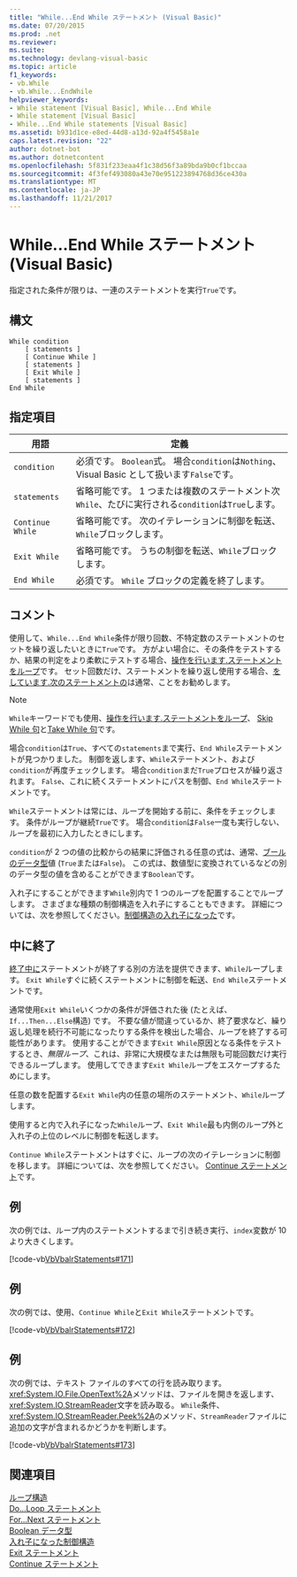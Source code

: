```yaml
---
title: "While...End While ステートメント (Visual Basic)"
ms.date: 07/20/2015
ms.prod: .net
ms.reviewer: 
ms.suite: 
ms.technology: devlang-visual-basic
ms.topic: article
f1_keywords:
- vb.While
- vb.While...EndWhile
helpviewer_keywords:
- While statement [Visual Basic], While...End While
- While statement [Visual Basic]
- While...End While statements [Visual Basic]
ms.assetid: b931d1ce-e8ed-44d8-a13d-92a4f5458a1e
caps.latest.revision: "22"
author: dotnet-bot
ms.author: dotnetcontent
ms.openlocfilehash: 5f831f233eaa4f1c38d56f3a89bda9b0cf1bccaa
ms.sourcegitcommit: 4f3fef493080a43e70e951223894768d36ce430a
ms.translationtype: MT
ms.contentlocale: ja-JP
ms.lasthandoff: 11/21/2017
---
```

# <a name="whileend-while-statement-visual-basic"></a>While...End While ステートメント (Visual Basic)
指定された条件が限りは、一連のステートメントを実行`True`です。  
  
## <a name="syntax"></a>構文  
  
```  
While condition  
    [ statements ]  
    [ Continue While ]  
    [ statements ]  
    [ Exit While ]  
    [ statements ]  
End While  
```  
  
## <a name="parts"></a>指定項目  
  
|用語|定義|  
|---|---|  
|`condition`|必須です。 `Boolean`式。 場合`condition`は`Nothing`、Visual Basic として扱います`False`です。|  
|`statements`|省略可能です。 1 つまたは複数のステートメント次`While`、たびに実行される`condition`は`True`します。|  
|`Continue While`|省略可能です。 次のイテレーションに制御を転送、`While`ブロックします。|  
|`Exit While`|省略可能です。 うちの制御を転送、`While`ブロックします。|  
|`End While`|必須です。 `While` ブロックの定義を終了します。|  
  
## <a name="remarks"></a>コメント  
 使用して、`While...End While`条件が限り回数、不特定数のステートメントのセットを繰り返したいときに`True`です。 方がよい場合に、その条件をテストするか、結果の判定をより柔軟にテストする場合、[操作を行います.ステートメントをループ](../../../visual-basic/language-reference/statements/do-loop-statement.md)です。 セット回数だけ、ステートメントを繰り返し使用する場合、[をしています.次のステートメントの](../../../visual-basic/language-reference/statements/for-next-statement.md)は通常、ことをお勧めします。  
  
> [!NOTE]
>  `While`キーワードでも使用、[操作を行います.ステートメントをループ](../../../visual-basic/language-reference/statements/do-loop-statement.md)、 [Skip While 句](../../../visual-basic/language-reference/queries/skip-while-clause.md)と[Take While 句](../../../visual-basic/language-reference/queries/take-while-clause.md)です。  
  
 場合`condition`は`True`、すべての`statements`まで実行、`End While`ステートメントが見つかりました。 制御を返します、`While`ステートメント、および`condition`が再度チェックします。 場合`condition`まだ`True`プロセスが繰り返されます。 `False`、これに続くステートメントにパスを制御、`End While`ステートメントです。  
  
 `While`ステートメントは常には、ループを開始する前に、条件をチェックします。 条件がループが継続`True`です。 場合`condition`は`False`一度も実行しない、ループを最初に入力したときにします。  
  
 `condition`が 2 つの値の比較からの結果に評価される任意の式は、通常、[ブールのデータ型](../../../visual-basic/language-reference/data-types/boolean-data-type.md)値 (`True`または`False`)。 この式は、数値型に変換されているなどの別のデータ型の値を含めることができます`Boolean`です。  
  
 入れ子にすることができます`While`別内で 1 つのループを配置することでループします。 さまざまな種類の制御構造を入れ子にすることもできます。 詳細については、次を参照してください。[制御構造の入れ子になった](../../../visual-basic/programming-guide/language-features/control-flow/nested-control-structures.md)です。  
  
## <a name="exit-while"></a>中に終了  
 [終了中に](../../../visual-basic/language-reference/statements/exit-statement.md)ステートメントが終了する別の方法を提供できます、`While`ループします。 `Exit While`すぐに続くステートメントに制御を転送、`End While`ステートメントです。  
  
 通常使用`Exit While`いくつかの条件が評価された後 (たとえば、`If...Then...Else`構造) です。 不要な値が間違っているか、終了要求など、繰り返し処理を続行不可能になったりする条件を検出した場合、ループを終了する可能性があります。 使用することができます`Exit While`原因となる条件をテストするとき、*無限ループ*、これは、非常に大規模なまたは無限も可能回数だけ実行できるループします。 使用してできます`Exit While`ループをエスケープするためにします。  
  
 任意の数を配置する`Exit While`内の任意の場所のステートメント、`While`ループします。  
  
 使用すると内で入れ子になった`While`ループ、`Exit While`最も内側のループ外と入れ子の上位のレベルに制御を転送します。  
  
 `Continue While`ステートメントはすぐに、ループの次のイテレーションに制御を移します。 詳細については、次を参照してください。 [Continue ステートメント](../../../visual-basic/language-reference/statements/continue-statement.md)です。  
  
## <a name="example"></a>例  
 次の例では、ループ内のステートメントするまで引き続き実行、`index`変数が 10 より大きくします。  
  
 [!code-vb[VbVbalrStatements#171](../../../visual-basic/language-reference/error-messages/codesnippet/VisualBasic/while-end-while-statement_1.vb)]  
  
## <a name="example"></a>例  
 次の例では、使用、`Continue While`と`Exit While`ステートメントです。  
  
 [!code-vb[VbVbalrStatements#172](../../../visual-basic/language-reference/error-messages/codesnippet/VisualBasic/while-end-while-statement_2.vb)]  
  
## <a name="example"></a>例  
 次の例では、テキスト ファイルのすべての行を読み取ります。 <xref:System.IO.File.OpenText%2A>メソッドは、ファイルを開きを返します、<xref:System.IO.StreamReader>文字を読み取る。 `While`条件、<xref:System.IO.StreamReader.Peek%2A>のメソッド、`StreamReader`ファイルに追加の文字が含まれるかどうかを判断します。  
  
 [!code-vb[VbVbalrStatements#173](../../../visual-basic/language-reference/error-messages/codesnippet/VisualBasic/while-end-while-statement_3.vb)]  
  
## <a name="see-also"></a>関連項目  
 [ループ構造](../../../visual-basic/programming-guide/language-features/control-flow/loop-structures.md)  
 [Do...Loop ステートメント](../../../visual-basic/language-reference/statements/do-loop-statement.md)  
 [For...Next ステートメント](../../../visual-basic/language-reference/statements/for-next-statement.md)  
 [Boolean データ型](../../../visual-basic/language-reference/data-types/boolean-data-type.md)  
 [入れ子になった制御構造](../../../visual-basic/programming-guide/language-features/control-flow/nested-control-structures.md)  
 [Exit ステートメント](../../../visual-basic/language-reference/statements/exit-statement.md)  
 [Continue ステートメント](../../../visual-basic/language-reference/statements/continue-statement.md)
